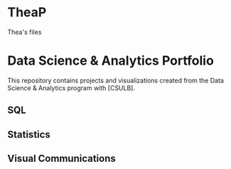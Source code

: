 # TheaP
Thea's files
# Data Science & Analytics Portfolio
This repository contains projects and visualizations created from the Data Science & Analytics program with [CSULB].

## SQL

## Statistics

## Visual Communications
